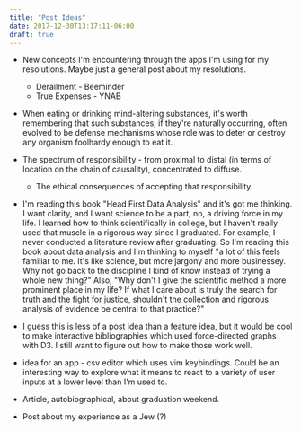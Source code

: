 ```yaml
---
title: "Post Ideas"
date: 2017-12-30T13:17:11-06:00
draft: true
---
```


* New concepts I'm encountering through the apps I'm using for my resolutions. Maybe just a general post about my resolutions.
  * Derailment - Beeminder
  * True Expenses - YNAB

* When eating or drinking mind-altering substances, it's worth remembering that such substances, if they're naturally occurring, often evolved to be defense mechanisms whose role was to deter or destroy any organism foolhardy enough to eat it. 

* The spectrum of responsibility - from proximal to distal (in terms of location on the chain of causality), concentrated to diffuse.
  * The ethical consequences of accepting that responsibility. 

* I'm reading this book "Head First Data Analysis" and it's got me thinking. I want clarity, and I want science to be a part, no, a driving force in my life. I learned how to think scientifically in college, but I haven't really used that muscle in a rigorous way since I graduated. For example, I never conducted a literature review after graduating. So I'm reading this book about data analysis and I'm thinking to myself "a lot of this feels familiar to me. It's like science, but more jargony and more businessey. Why not go back to the discipline I kind of know instead of trying a whole new thing?" Also, "Why don't I give the scientific method a more prominent place in my life? If what I care about is truly the search for truth and the fight for justice, shouldn't the collection and rigorous analysis of evidence be central to that practice?"

* I guess this is less of a post idea than a feature idea, but it would be cool to make interactive bibliographies which used force-directed graphs with D3. I still want to figure out how to make those work well. 

* idea for an app - csv editor which uses vim keybindings. Could be an interesting way to explore what it means to react to a variety of user inputs at a lower level than I'm used to.
* Article, autobiographical, about graduation weekend.

* Post about my experience as a Jew (?)
